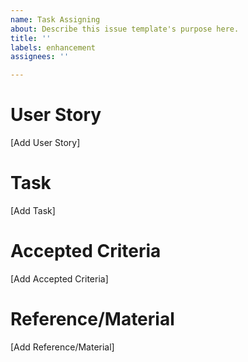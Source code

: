 ```yaml
---
name: Task Assigning
about: Describe this issue template's purpose here.
title: ''
labels: enhancement
assignees: ''

---
```


# User Story
[Add User Story]
# Task
[Add Task]
# Accepted Criteria
[Add Accepted Criteria]
# Reference/Material
[Add Reference/Material]

